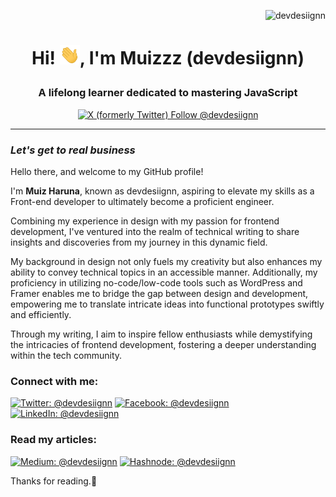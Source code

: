 <p align="right"> 
  <img src="https://komarev.com/ghpvc/?username=devdesiignn&color=00af54&style=flat-square&label=Profile+Views:" alt="devdesiignn" /> 
</p>

# <p align="center"> Hi! <img src="https://raw.githubusercontent.com/ABSphreak/ABSphreak/master/gifs/Hi.gif" width="32px">, I'm Muizzz (devdesiignn) </p>

### <p align="center"> A lifelong learner dedicated to mastering JavaScript </p>

<p align="center"> 
  <a href="https://twitter.com/devdesiignn" target="blank">
    <img alt="X (formerly Twitter) Follow @devdesiignn" src="https://img.shields.io/twitter/follow/devdesiignn?style=for-the-badge&logo=x&color=007cbe">
  </a>
</p>

---

### _Let's get to real business_

Hello there, and welcome to my GitHub profile!

I'm **Muiz Haruna**, known as devdesiignn, aspiring to elevate my skills as a Front-end developer to ultimately become a proficient engineer.

Combining my experience in design with my passion for frontend development, I've ventured into the realm of technical writing to share insights and discoveries from my journey in this dynamic field.

My background in design not only fuels my creativity but also enhances my ability to convey technical topics in an accessible manner. Additionally, my proficiency in utilizing no-code/low-code tools such as WordPress and Framer enables me to bridge the gap between design and development, empowering me to translate intricate ideas into functional prototypes swiftly and efficiently.

Through my writing, I aim to inspire fellow enthusiasts while demystifying the intricacies of frontend development, fostering a deeper understanding within the tech community.

### Connect with me:

[![Twitter: @devdesiignn](https://img.shields.io/badge/twitter-1D9BF0?style=for-the-badge&logo=X&logoColor=white)](https://twitter.com/devdesiignn) [![Facebook: @devdesiignn](https://img.shields.io/badge/facebook-0866FF?style=for-the-badge&logo=facebook&logoColor=white)](https://facebook.com/devdesiignnn) [![LinkedIn: @devdesiignn](https://img.shields.io/badge/linkedin-0A66C2?style=for-the-badge&logo=linkedin&logoColor=white)](https://www.linkedin.com/in/devdesiignn/)

### Read my articles:

[![Medium: @devdesiignn](https://img.shields.io/badge/Medium-1a8917?style=for-the-badge&logo=medium&logoColor=white)](https://medium.com/@devdesiignn) [![Hashnode: @devdesiignn](https://img.shields.io/badge/Hashnode-2563eb?style=for-the-badge&logo=hashnode&logoColor=white)](https://hashnode.com/@devdesiignn)

Thanks for reading.🙏
